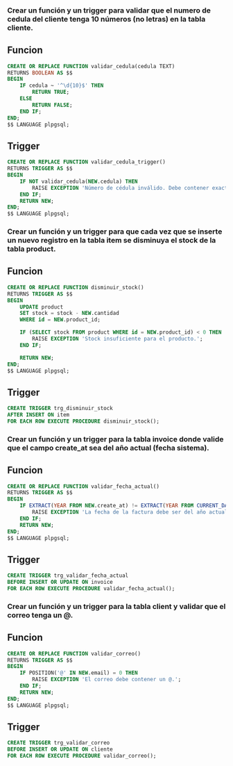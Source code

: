 ### Crear un función y un trigger para validar que el numero de cedula del cliente tenga 10 números (no letras) en la tabla cliente.

## Funcion
```sql
CREATE OR REPLACE FUNCTION validar_cedula(cedula TEXT) 
RETURNS BOOLEAN AS $$
BEGIN
    IF cedula ~ '^\d{10}$' THEN
        RETURN TRUE;
    ELSE
        RETURN FALSE;
    END IF;
END;
$$ LANGUAGE plpgsql;
```
## Trigger
```sql
CREATE OR REPLACE FUNCTION validar_cedula_trigger() 
RETURNS TRIGGER AS $$
BEGIN
    IF NOT validar_cedula(NEW.cedula) THEN
        RAISE EXCEPTION 'Número de cédula inválido. Debe contener exactamente 10 dígitos.';
    END IF;
    RETURN NEW;
END;
$$ LANGUAGE plpgsql;
```


### Crear un función y un trigger para que cada vez que se inserte un nuevo registro en la tabla item se disminuya el stock de la tabla product.

## Funcion
```sql
CREATE OR REPLACE FUNCTION disminuir_stock() 
RETURNS TRIGGER AS $$
BEGIN
    UPDATE product
    SET stock = stock - NEW.cantidad
    WHERE id = NEW.product_id;

    IF (SELECT stock FROM product WHERE id = NEW.product_id) < 0 THEN
        RAISE EXCEPTION 'Stock insuficiente para el producto.';
    END IF;

    RETURN NEW;
END;
$$ LANGUAGE plpgsql;
```

## Trigger
```sql
CREATE TRIGGER trg_disminuir_stock
AFTER INSERT ON item
FOR EACH ROW EXECUTE PROCEDURE disminuir_stock();

```
### Crear un función y un trigger para la tabla invoice donde valide que el campo create_at sea del año actual (fecha sistema).

## Funcion
 
```sql
CREATE OR REPLACE FUNCTION validar_fecha_actual() 
RETURNS TRIGGER AS $$
BEGIN
    IF EXTRACT(YEAR FROM NEW.create_at) != EXTRACT(YEAR FROM CURRENT_DATE) THEN
        RAISE EXCEPTION 'La fecha de la factura debe ser del año actual.';
    END IF;
    RETURN NEW;
END;
$$ LANGUAGE plpgsql;
```

## Trigger
```sql
CREATE TRIGGER trg_validar_fecha_actual
BEFORE INSERT OR UPDATE ON invoice
FOR EACH ROW EXECUTE PROCEDURE validar_fecha_actual();
```

### Crear un función y un trigger para la tabla client y validar que el correo tenga un @.

## Funcion
```sql
CREATE OR REPLACE FUNCTION validar_correo() 
RETURNS TRIGGER AS $$
BEGIN
    IF POSITION('@' IN NEW.email) = 0 THEN
        RAISE EXCEPTION 'El correo debe contener un @.';
    END IF;
    RETURN NEW;
END;
$$ LANGUAGE plpgsql;
```

## Trigger
```sql
CREATE TRIGGER trg_validar_correo
BEFORE INSERT OR UPDATE ON cliente
FOR EACH ROW EXECUTE PROCEDURE validar_correo();
```